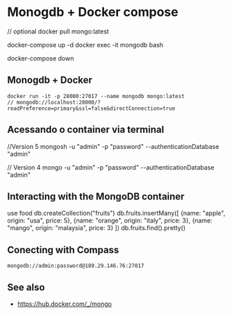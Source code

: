 # Monogdb + Docker compose

  // optional
  docker pull mongo:latest

  docker-compose up -d
  docker exec -it mongodb bash

  docker-compose down 


## Monogdb + Docker

    docker run -it -p 28000:27017 --name mongodb mongo:latest
    // mongodb://localhost:28000/?readPreference=primary&ssl=false&directConnection=true

## Acessando o container via terminal

  //Version 5
  mongosh -u "admin" -p "password" --authenticationDatabase "admin"

  // Version 4
  mongo -u "admin" -p "password" --authenticationDatabase "admin"


## Interacting with the MongoDB container

  use food
  db.createCollection("fruits")
  db.fruits.insertMany([ {name: "apple", origin: "usa", price: 5}, {name: "orange", origin: "italy", price: 3}, {name: "mango", origin: "malaysia", price: 3} ])
  db.fruits.find().pretty()  


## Conecting with Compass

    mongodb://admin:password@189.29.146.76:27017


## See also

- https://hub.docker.com/_/mongo